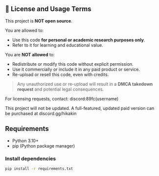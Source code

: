 ## 🚫 License and Usage Terms

This project is **NOT open source**.

You are allowed to:
- Use this code **for personal or academic research purposes only**.
- Refer to it for learning and educational value.

You are **NOT allowed** to:
- Redistribute or modify this code without explicit permission.
- Use it commercially or include it in any paid product or service.
- Re-upload or resell this code, even with credits.

> Any unauthorized use or re-upload will result in a **DMCA takedown request** and potential legal consequences.

For licensing requests, contact: discord:89fc(username)

This project will not be updated.
A full-featured, updated paid version can be purchased at discord.gg/hikakin

## Requirements

- Python 3.10+
- pip (Python package manager)

### Install dependencies

```bash
pip install -r requirements.txt
